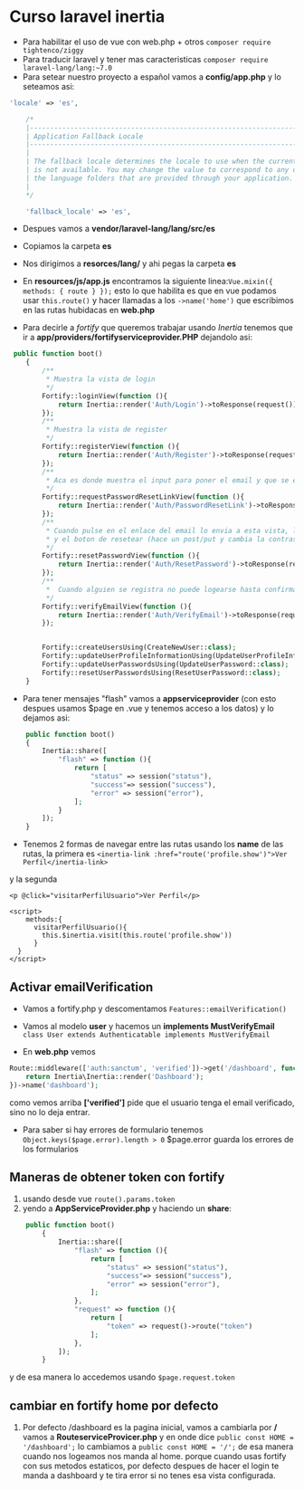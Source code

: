# Curso laravel inertia

* Para habilitar el uso de vue con web.php + otros
`composer require tightenco/ziggy
`
* Para traducir laravel y tener mas caracteristicas `composer require laravel-lang/lang:~7.0`
* Para setear nuestro proyecto a español vamos a __config/app.php__ y lo seteamos asi:

```php
'locale' => 'es',

    /*
    |--------------------------------------------------------------------------
    | Application Fallback Locale
    |--------------------------------------------------------------------------
    |
    | The fallback locale determines the locale to use when the current one
    | is not available. You may change the value to correspond to any of
    | the language folders that are provided through your application.
    |
    */

    'fallback_locale' => 'es',
```
* Despues vamos a __vendor/laravel-lang/lang/src/es__
* Copiamos la carpeta __es__
* Nos dirigimos a __resorces/lang/__ y ahi pegas la carpeta __es__
* En __resources/js/app.js__ encontramos la siguiente linea:`Vue.mixin({ methods: { route } });` esto lo que habilita 
es que en vue podamos usar `this.route()` y hacer llamadas a los `->name('home')` que escribimos en las rutas hubidacas en __web.php__

* Para decirle a _fortify_ que queremos trabajar usando _Inertia_ tenemos que ir a __app/providers/fortifyserviceprovider.PHP__ dejandolo asi:

```php 
 public function boot()
    {
        /**
         * Muestra la vista de login
         */
        Fortify::loginView(function (){
            return Inertia::render('Auth/Login')->toResponse(request());
        });
        /**
         * Muestra la vista de register
         */
        Fortify::registerView(function (){
            return Inertia::render('Auth/Register')->toResponse(request());
        });
        /**
         * Aca es donde muestra el input para poner el email y que se envie el email de reset (envia un token) (?
         */
        Fortify::requestPasswordResetLinkView(function (){
            return Inertia::render('Auth/PasswordResetLink')->toResponse(request());
        });
        /**
         * Cuando pulse en el enlace del email lo envia a esta vista, la cual tiene el input email | password | confirm_password | token
         * y el boton de resetear (hace un post/put y cambia la contraseña)
         */
        Fortify::resetPasswordView(function (){
            return Inertia::render('Auth/ResetPassword')->toResponse(request());
        });
        /**
         *  Cuando alguien se registra no puede logearse hasta confirmar el email que puso HAAAHAAA
         */
        Fortify::verifyEmailView(function (){
            return Inertia::render('Auth/VerifyEmail')->toResponse(request());
        });


        Fortify::createUsersUsing(CreateNewUser::class);
        Fortify::updateUserProfileInformationUsing(UpdateUserProfileInformation::class);
        Fortify::updateUserPasswordsUsing(UpdateUserPassword::class);
        Fortify::resetUserPasswordsUsing(ResetUserPassword::class);
    }
```

* Para tener mensajes "flash" vamos a __appserviceprovider__ (con esto despues usamos $page en .vue y tenemos acceso a los datos) y
lo dejamos asi:

```php
    public function boot()
    {
        Inertia::share([
            "flash" => function (){
                return [
                    "status" => session("status"),
                    "success"=> session("success"),
                    "error" => session("error"),
                ];
            }
        ]);
    }
```
* Tenemos 2 formas de navegar entre las rutas usando los __name__ de las rutas, la primera es 
`<inertia-link :href="route('profile.show')">Ver Perfil</inertia-link>`

y la segunda
```vue
<p @click="visitarPerfilUsuario">Ver Perfil</p>

<script>
    methods:{
      visitarPerfilUsuario(){
        this.$inertia.visit(this.route('profile.show'))
      }       
  } 
</script>
```

## Activar emailVerification
* Vamos a fortify.php y descomentamos `Features::emailVerification()`
* Vamos al modelo __user__ y hacemos un __implements MustVerifyEmail__ 
`class User extends Authenticatable implements MustVerifyEmail`

* En __web.php__ vemos 
```php
Route::middleware(['auth:sanctum', 'verified'])->get('/dashboard', function () {
    return Inertia\Inertia::render('Dashboard');
})->name('dashboard');
```
como vemos arriba __['verified']__ pide que el usuario tenga el email verificado, sino no lo deja entrar.

* Para saber si hay errores de formulario tenemos
`Object.keys($page.error).length > 0` 
$page.error guarda los errores de los formularios

## Maneras de obtener token con fortify
1. usando desde vue `route().params.token`
2. yendo a __AppServiceProvider.php__ y haciendo un __share__:
```php
    public function boot()
        {
            Inertia::share([
                "flash" => function (){
                    return [
                        "status" => session("status"),
                        "success"=> session("success"),
                        "error" => session("error"),
                    ];
                },
                "request" => function (){
                    return [
                        "token" => request()->route("token")
                    ];
                },
            ]);
        }
```
y de esa manera lo accedemos usando `$page.request.token`

## cambiar en fortify home por defecto
1. Por defecto /dashboard es la pagina inicial, vamos a cambiarla por __/__
vamos a __RouteserviceProvicer.php__ y en onde dice `public const HOME = '/dashboard';`
lo cambiamos a `public const HOME = '/';` de esa manera cuando nos logeamos nos manda al home.
porque cuando usas fortify con sus metodos estaticos, por defecto despues de hacer
el login te manda a dashboard y te tira error si no tenes esa vista configurada.
